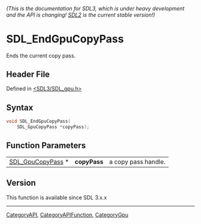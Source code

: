 ###### (This is the documentation for SDL3, which is under heavy development and the API is changing! [SDL2](https://wiki.libsdl.org/SDL2/) is the current stable version!)
# SDL_EndGpuCopyPass

Ends the current copy pass.

## Header File

Defined in [<SDL3/SDL_gpu.h>](https://github.com/libsdl-org/SDL/blob/main/include/SDL3/SDL_gpu.h)

## Syntax

```c
void SDL_EndGpuCopyPass(
    SDL_GpuCopyPass *copyPass);
```

## Function Parameters

|                                      |              |                     |
| ------------------------------------ | ------------ | ------------------- |
| [SDL_GpuCopyPass](SDL_GpuCopyPass) * | **copyPass** | a copy pass handle. |

## Version

This function is available since SDL 3.x.x

----
[CategoryAPI](CategoryAPI), [CategoryAPIFunction](CategoryAPIFunction), [CategoryGpu](CategoryGpu)

